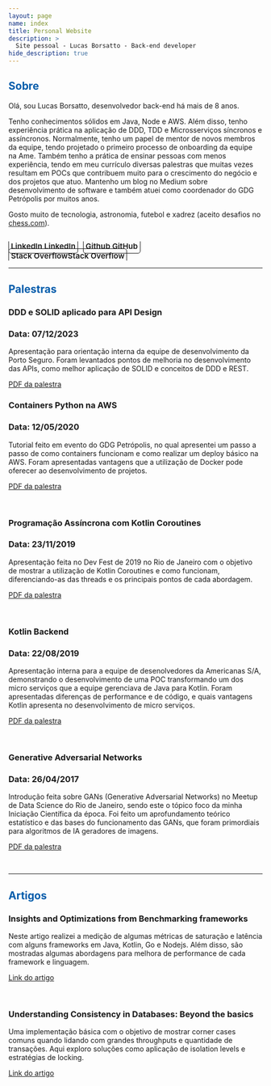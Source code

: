```yaml
---
layout: page
name: index
title: Personal Website
description: >
  Site pessoal - Lucas Borsatto - Back-end developer
hide_description: true
---
```

<!-- <script type="text/javascript">
	document.getElementsByClassName("page-title")[0].classList.add("sr-only");
</script> -->

<style type="text/css">
	.page-title {
		position: absolute;
		width: 1px;
  		height: 1px;
  		margin: -1px;
  		border: 0;
  		padding: 0;
  		clip: rect(0 0 0 0);
  		overflow: hidden;
	}
</style>

<h2 class="h1" style="color: rgb(1,92,171)" id="about">Sobre</h2>

Olá, sou Lucas Borsatto, desenvolvedor back-end há mais de 8 anos.

Tenho conhecimentos sólidos em Java, Node e AWS. Além disso, tenho experiência prática na aplicação de DDD, TDD e Microsserviços síncronos e assíncronos. Normalmente, tenho um papel de mentor de novos membros da equipe, tendo projetado o primeiro processo de onboarding da equipe na Ame. Também tenho a prática de ensinar pessoas com menos experiência, tendo em meu currículo diversas palestras que muitas vezes resultam em POCs que contribuem muito para o crescimento do negócio e dos projetos que atuo. Mantenho um blog no Medium sobre desenvolvimento de software e também atuei como coordenador do GDG Petrópolis por muitos anos.

Gosto muito de tecnologia, astronomia, futebol e xadrez (aceito desafios no [chess.com](https://www.chess.com/member/lucasb001)).


<div class="body-social sidebar-social">
  <ul>
    <li> <a href="https://www.linkedin.com/in/lucas-borsatto-8b9a405a/" title="LinkedIn" class="no-mark-external" target="_blank"> <span class="icon-linkedin2"></span> <span aria-hidden="true">LinkedIn </span><span class="sr-only">LinkedIn</span></a></li>
    <li> <a href="https://github.com/lucasbsimao" title="GitHub" class="no-mark-external" target="_blank"> <span class="icon-github"></span> <span aria-hidden="true">Github </span><span class="sr-only">GitHub</span></a></li>
    <li> <a href="https://stackoverflow.com/users/2581736/lucas-borsatto" title="Stack Overflow" class="no-mark-external" target="_blank"> <span class="icon-stackoverflow"></span> <span aria-hidden="true">Stack Overflow</span><span class="sr-only">Stack Overflow</span></a></li>
  </ul>
</div>

---
<h2 class="h1" style="color: rgb(1,92,171)" id="lectures">Palestras </h2>

<h3 class="h2">DDD e SOLID aplicado para API Design</h3>

<h3 class="h2">Data: 07/12/2023</h3>

Apresentação para orientação interna da equipe de desenvolvimento da Porto Seguro. Foram levantados pontos de melhoria no desenvolvimento das APIs, como melhor aplicação de SOLID e conceitos de DDD e REST.

[PDF da palestra](https://lucasbsimao.github.io/lectures/ApiDesign.pdf)
<br/>

<h3 class="h2">Containers Python na AWS</h3>

<h3 class="h2">Data: 12/05/2020</h3>

Tutorial feito em evento do GDG Petrópolis, no qual apresentei um passo a passo de como containers funcionam e como realizar um deploy básico na AWS. Foram apresentadas vantagens que a utilização de Docker pode oferecer ao desenvolvimento de projetos.

[PDF da palestra](https://lucasbsimao.github.io/lectures/Containers.pdf)

<br/>

<h3 class="h2">Programação Assíncrona com Kotlin Coroutines</h3>

<h3 class="h2">Data: 23/11/2019</h3>

Apresentação feita no Dev Fest de 2019 no Rio de Janeiro com o objetivo de mostrar a utilização de Kotlin Coroutines e como funcionam, diferenciando-as das threads e os principais pontos de cada abordagem.

[PDF da palestra](https://lucasbsimao.github.io/lectures/kotlincoroutines-200207132933.pdf)

<br/>

<h3 class="h2">Kotlin Backend</h3>

<h3 class="h2">Data: 22/08/2019</h3>

Apresentação interna para a equipe de desenolvedores da Americanas S/A, demonstrando o desenvolvimento de uma POC transformando um dos micro serviços que a equipe gerenciava de Java para Kotlin. Foram apresentadas diferenças de performance e de código, e quais vantagens Kotlin apresenta no desenvolvimento de micro serviços.

[PDF da palestra](https://lucasbsimao.github.io/lectures/kotlinbackendpresentation-190823024648.pdf)

<br/>

<h3 class="h2">Generative Adversarial Networks</h3>

<h3 class="h2">Data: 26/04/2017</h3>

Introdução feita sobre GANs (Generative Adversarial Networks) no Meetup de Data Science do Rio de Janeiro, sendo este o tópico foco da minha Iniciação Científica da época. Foi feito um aprofundamento teórico estatístico e das bases do funcionamento das GANs, que foram primordiais para algoritmos de IA geradores de imagens. 

[PDF da palestra](https://lucasbsimao.github.io/lectures/generativeadversarialnets-170426154023.pdf)

<br/>

---
<h2 class="h1" style="color: rgb(1,92,171)" id="articles">Artigos </h2>

<h3 class="h2">Insights and Optimizations from Benchmarking frameworks</h3>

Neste artigo realizei a medição de algumas métricas de saturação e latência com alguns frameworks em Java, Kotlin, Go e Nodejs. Além disso, são mostradas algumas abordagens para melhora de performance de cada framework e linguagem.

[Link do artigo](https://medium.com/@lucas01/insights-and-optimizations-from-benchmarking-frameworks-a089bf44320)

<br/>

<h3 class="h2">Understanding Consistency in Databases: Beyond the basics</h3>

Uma implementação básica com o objetivo de mostrar corner cases comuns quando lidando com grandes throughputs e quantidade de transações. Aqui exploro soluções como aplicação de isolation levels e estratégias de locking.

[Link do artigo](https://medium.com/@lucas01/insights-and-optimizations-from-benchmarking-frameworks-a089bf44320)

<style type="text/css">
  .body-social > ul {
    display: inline-block;
    list-style-type: none;
    margin-bottom: 0;
    overflow: hidden;
    padding: 0;
  }

  .body-social > ul > li {
    float: left;
    
    /* padding-left: 5px; */
    padding-right: 10px;
    
    /* display: inline-block; */
  }


  .body-social > ul > li > a {
    display: inline;
    text-align: center;
    font-size: 0.95rem;
    font-weight: 600;
    /*width: 3rem;*/
    /*height: 4rem;*/
    padding: 4px;
    
    /* line-height: 3rem; */
    
    text-decoration: none;
    border-width: 1px;
    border-style: solid;
    border-radius: 5px;
    transition: background-color 250ms, color 250ms, text-decoration-color 250ms, border-color 250ms;
    
    /* border-bottom: none; */
  }

  .body-social > ul > li > a:not(.btn):not(.no-hover) {
    border-color: var(--accent-color);
  }

  .body-social > ul > li > a:hover {
    color: white;
    background-color: var(--accent-color);
    border-radius: 5px;
    padding: 4px;
    transition: background-color 250ms, color 250ms, text-decoration-color 250ms, border-color 250ms;
  }

  .note-sm:before, .note:before {
    font-size: 1rem;
    color: rgb(1,92,171);
</style>
